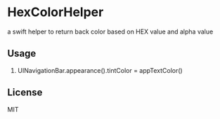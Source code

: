 HexColorHelper
==============

a swift helper to return back color based on HEX value and alpha value


## Usage
1. UINavigationBar.appearance().tintColor = appTextColor()

## License
MIT
